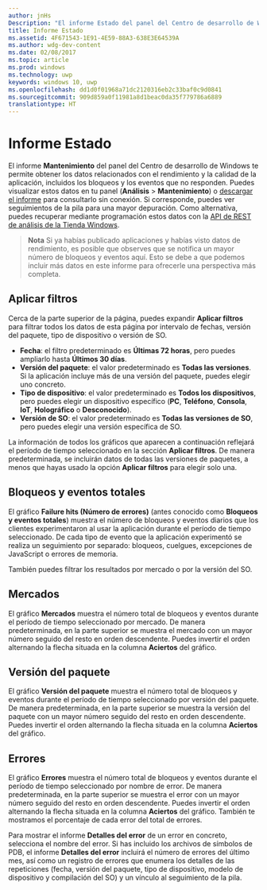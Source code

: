 ```yaml
---
author: jnHs
Description: "El informe Estado del panel del Centro de desarrollo de Windows te permite obtener los datos relacionados con el rendimiento y la calidad de la aplicación, incluidos los bloqueos y los eventos que no responden."
title: Informe Estado
ms.assetid: 4F671543-1E91-4E59-88A3-638E3E64539A
ms.author: wdg-dev-content
ms.date: 02/08/2017
ms.topic: article
ms.prod: windows
ms.technology: uwp
keywords: windows 10, uwp
ms.openlocfilehash: dd1d0f01968a71dc2120316eb2c33baf0c9d0841
ms.sourcegitcommit: 909d859a0f11981a8d1beac0da35f779786a6889
translationtype: HT
---
```

# <a name="health-report"></a>Informe Estado


El informe **Mantenimiento** del panel del Centro de desarrollo de Windows te permite obtener los datos relacionados con el rendimiento y la calidad de la aplicación, incluidos los bloqueos y los eventos que no responden. Puedes visualizar estos datos en tu panel (**Análisis** > **Mantenimiento**) o [descargar el informe](download-analytic-reports.md) para consultarlo sin conexión. Si corresponde, puedes ver seguimientos de la pila para una mayor depuración. Como alternativa, puedes recuperar mediante programación estos datos con la [API de REST de análisis de la Tienda Windows](../monetize/access-analytics-data-using-windows-store-services.md).


> **Nota** Si ya habías publicado aplicaciones y habías visto datos de rendimiento, es posible que observes que se notifica un mayor número de bloqueos y eventos aquí. Esto se debe a que podemos incluir más datos en este informe para ofrecerle una perspectiva más completa.

## <a name="apply-filters"></a>Aplicar filtros


Cerca de la parte superior de la página, puedes expandir **Aplicar filtros** para filtrar todos los datos de esta página por intervalo de fechas, versión del paquete, tipo de dispositivo o versión de SO.

-   **Fecha**: el filtro predeterminado es **Últimas 72 horas**, pero puedes ampliarlo hasta **Últimos 30 días**.
-   **Versión del paquete**: el valor predeterminado es **Todas las versiones**. Si la aplicación incluye más de una versión del paquete, puedes elegir uno concreto.
-   **Tipo de dispositivo**: el valor predeterminado es **Todos los dispositivos**, pero puedes elegir un dispositivo específico (**PC**, **Teléfono**, **Consola**, **IoT**, **Holográfico** o **Desconocido**).
-   **Versión de SO**: el valor predeterminado es **Todas las versiones de SO**, pero puedes elegir una versión específica de SO.

La información de todos los gráficos que aparecen a continuación reflejará el período de tiempo seleccionado en la sección **Aplicar filtros**. De manera predeterminada, se incluirán datos de todas las versiones de paquetes, a menos que hayas usado la opción **Aplicar filtros** para elegir solo una.

## <a name="total-crashes-and-events"></a>Bloqueos y eventos totales


El gráfico **Failure hits (Número de errores)** (antes conocido como **Bloqueos y eventos totales**) muestra el número de bloqueos y eventos diarios que los clientes experimentaron al usar la aplicación durante el período de tiempo seleccionado. De cada tipo de evento que la aplicación experimentó se realiza un seguimiento por separado: bloqueos, cuelgues, excepciones de JavaScript o errores de memoria.

También puedes filtrar los resultados por mercado o por la versión del SO.

## <a name="markets"></a>Mercados


El gráfico **Mercados** muestra el número total de bloqueos y eventos durante el período de tiempo seleccionado por mercado. De manera predeterminada, en la parte superior se muestra el mercado con un mayor número seguido del resto en orden descendente. Puedes invertir el orden alternando la flecha situada en la columna **Aciertos** del gráfico.

## <a name="package-version"></a>Versión del paquete


El gráfico **Versión del paquete** muestra el número total de bloqueos y eventos durante el período de tiempo seleccionado por versión del paquete. De manera predeterminada, en la parte superior se muestra la versión del paquete con un mayor número seguido del resto en orden descendente. Puedes invertir el orden alternando la flecha situada en la columna **Aciertos** del gráfico.

## <a name="failures"></a>Errores


El gráfico **Errores** muestra el número total de bloqueos y eventos durante el período de tiempo seleccionado por nombre de error. De manera predeterminada, en la parte superior se muestra el error con un mayor número seguido del resto en orden descendente. Puedes invertir el orden alternando la flecha situada en la columna **Aciertos** del gráfico. También te mostramos el porcentaje de cada error del total de errores.

Para mostrar el informe **Detalles del error** de un error en concreto, selecciona el nombre del error. Si has incluido los archivos de símbolos de PDB, el informe **Detalles del error** incluirá el número de errores del último mes, así como un registro de errores que enumera los detalles de las repeticiones (fecha, versión del paquete, tipo de dispositivo, modelo de dispositivo y compilación del SO) y un vínculo al seguimiento de la pila.

 

 

